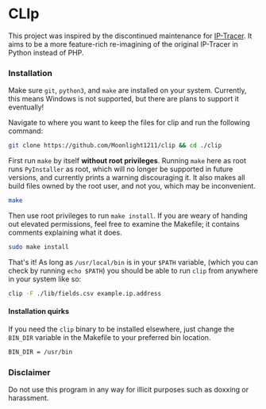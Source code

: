 # CLIp
This project was inspired by the discontinued maintenance for [IP-Tracer](https://github.com/rajkumardusad/IP-Tracer). It aims to be a more feature-rich re-imagining of the original IP-Tracer in Python instead of PHP.

### Installation
Make sure `git`, `python3`, and `make` are installed on your system. Currently, this means Windows is not supported, but there are plans to support it eventually!

Navigate to where you want to keep the files for clip and run the following command:
```bash
git clone https://github.com/Moonlight1211/clip && cd ./clip
```

First run `make` by itself **without root privileges**. Running `make` here as root runs `PyInstaller` as root, which will no longer be supported in future versions, and currently prints a warning discouraging it. It also makes all build files owned by the root user, and not you, which may be inconvenient.
```bash
make
```

Then use root privileges to run `make install`. If you are weary of handing out elevated permissions, feel free to examine the Makefile; it contains comments explaining what it does.
```bash
sudo make install
```

That's it! As long as `/usr/local/bin` is in your `$PATH` variable, (which you can check by running `echo $PATH`) you should be able to run `clip` from anywhere in your system like so:
```bash
clip -F ./lib/fields.csv example.ip.address
```

#### Installation quirks
If you need the `clip` binary to be installed elsewhere, just change the `BIN_DIR` variable in the Makefile to your preferred bin location.
```sh
BIN_DIR = /usr/bin
```


### Disclaimer
Do not use this program in any way for illicit purposes such as doxxing or harassment.
